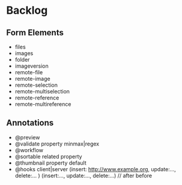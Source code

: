 # Backlog
## Form Elements

* files
* images
* folder
* imageversion
* remote-file
* remote-image
* remote-selection
* remote-multiselection
* remote-reference
* remote-multireference

## Annotations
* @preview
* @validate property minmax|regex
* @workflow
* @sortable related property
* @thumbnail property default
* @hooks client|server (insert: http://www.example.org, update:..., delete:... ) (insert:..., update:..., delete:...) // after before
